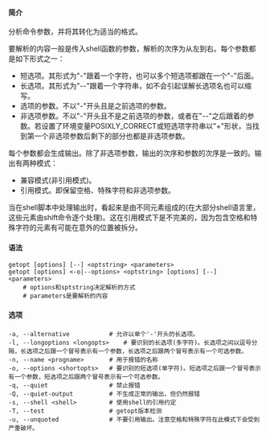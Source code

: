 #### 简介

分析命令参数，并将其转化为适当的格式。

要解析的内容一般是传入shell函数的参数，解析的次序为从左到右。每个参数都是如下形式之一：

- 短选项。其形式为"-"跟着一个字符，也可以多个短选项都跟在一个"-"后面。
- 长选项。其形式为"--"跟着一个字符串，如不会引起误解长选项名也可以缩写。
- 选项的参数。不以"-"开头且是之前选项的参数。
- 非选项参数。不以"-"开头且不是之前选项的参数，或者在"--"之后跟着的参数。若设置了环境变量POSIXLY_CORRECT或短选项字符串以"+"形状，当找到第一个非选项参数后剩下的部分也都是非选项参数。

每个参数都会生成输出。除了非选项参数，输出的次序和参数的次序是一致的。输出有两种模式：

- 兼容模式(非引用模式)。
- 引用模式。即保留空格、特殊字符和非选项参数。

当在shell脚本中处理输出时，看起来是由不同元素组成的(在大部分shell语言里，这些元素由shift命令逐个处理)。这在引用模式下是不完美的，因为包含空格和特殊字符的元素有可能在意外的位置被拆分。

#### 语法

```
getopt [options] [--] <optstring> <parameters>
getopt [options] <-o|--options> <optstring> [options] [--] <parameters>
	# options和sptstring决定解析的方式
	# parameters是要解析的内容
```

#### 选项

```
-a, --alternative			# 允许以单个'-'开头的长选项。
-l, --longoptions <longopts>	# 要识别的长选项(多字符)。长选项之间以逗号分隔，长选项之后跟一个冒号表示有一个参数，长选项之后跟两个冒号表示有一个可选参数。
-n, --name <progname>		# 用于报错的名称
-o, --options <shortopts>	# 要识别的短选项(单字符)。短选项之后跟一个冒号表示有一个参数，短选项之后跟两个冒号表示有一个可选参数。
-q, --quiet					# 禁止报错
-Q, --quiet-output			# 不生成正常的输出，但仍然报错
-s, --shell <shell>			# 使用shell的引用约定
-T, --test					# getopt版本检测
-u, --unquoted				# 不要引用输出。注意空格和特殊字符在此模式下会受到严重破坏。
```

